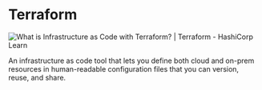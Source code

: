 # Terraform

![What is Infrastructure as Code with Terraform? | Terraform - HashiCorp Learn](https://embed-fastly.wistia.com/deliveries/41c56d0e44141eb3654ae77f4ca5fb41.webp?image\_crop\_resized=960x540)

An infrastructure as code tool that lets you define both cloud and on-prem resources in human-readable configuration files that you can version, reuse, and share.&#x20;
